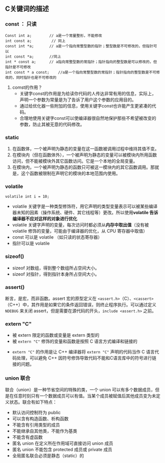 ## C关键词的描述

### const  ： 只读

```
Const int a; 		// a是一个常量整形，不能修改
int const a;		 // 同上
const int *a; 		// a是一个指向常整型数的指针；整型数是不可修改的，但指针可以
int	const *a;		//同上
int * const a; 		// a指向常整型数的常指针；指针指向的整型数是可以修改的，但指针是不可修改
int const * a const;	//a是一个指向常整型数的常指针；指针指向的整型数是不可修改的，同时指针也是不可修改的
```

1. comst的作用？
   + 关键字const的作用是为给读你代码的人传达非常有用的信息，实际上，声明一个参数为常量是为了告诉了用户这个参数的应用目的。
   + 通过给优化器一些附加的信息，使用关键字const也许能产生更紧凑的代码。 
   + 合理地使用关键字const可以使编译器很自然地保护那些不希望被改变的参数，防止其被无意的代码修改。

### static

1.  在函数体，一个被声明为静态的变量在这一函数被调用过程中维持其值不变。 
2.  在模块内（但在函数体外），一个被声明为静态的变量可以被模块内所用函数访问，但不能被模块外其它函数访问。它是一个本地的全局变量。 
3. 在模块内，一个被声明为静态的函数只可被这一模块内的其它函数调用。那就是，这个函数被限制在声明它的模块的本地范围内使用。 
   

### volatile

```
volatile int i = 10; 
```

- volatile 关键字是一种类型修饰符，用它声明的类型变量表示可以被某些编译器未知的因素（操作系统、硬件、其它线程等）更改。所以使用**volatile 告诉编译器不应对这样的对象进行优化**
- volatile 关键字声明的变量，每次访问时都必须从**内存中取出值**（没有被 volatile 修饰的变量，可能由于编译器的优化，从 CPU 寄存器中取值）
- const 可以是 volatile （如只读的状态寄存器）
- 指针可以是 volatile

### sizeof()

- sizeof 对数组，得到整个数组所占空间大小。
- sizeof 对指针，得到指针本身所占空间大小。

### assert()

断言，是宏，而非函数。assert 宏的原型定义在 `<assert.h>`（C）、`<cassert>`（C++）中，其作用是如果它的条件返回错误，则终止程序执行。可以通过定义 `NDEBUG` 来关闭 assert，但是需要在源代码的开头，`include <assert.h>` 之前。

### extern "C"

- 被 extern 限定的函数或变量是 extern 类型的
- 被 `extern "C"` 修饰的变量和函数是按照 C 语言方式编译和链接的

+ `extern "C"` 的作用是让 C++ 编译器将 `extern "C"` 声明的代码当作 C 语言代码处理，可以避免 C++ 因符号修饰导致代码不能和C语言库中的符号进行链接的问题。

### union 联合

联合（union）是一种节省空间的特殊的类，一个 union 可以有多个数据成员，但是在任意时刻只有一个数据成员可以有值。当某个成员被赋值后其他成员变为未定义状态。联合有如下特点：

- 默认访问控制符为 public
- 可以含有构造函数、析构函数
- 不能含有引用类型的成员
- 不能继承自其他类，不能作为基类
- 不能含有虚函数
- 匿名 union 在定义所在作用域可直接访问 union 成员
- 匿名 union 不能包含 protected 成员或 private 成员
- 全局匿名联合必须是静态（static）的